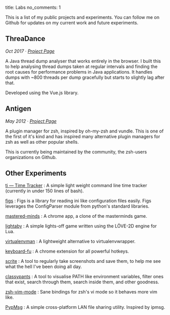 title: Labs
no_comments: 1

This is a list of my public projects and experiments. You can follow me on Github for updates on my
current work and future experiments.

## ThreaDance

*Oct 2017* &middot; [*Project Page*](https://github.com/sharat87/tda)

A Java thread dump analyser that works entirely in the browser. I built this to help analysing
thread dumps taken at regular intervals and finding the root causes for performance problems in Java
applications. It handles dumps with ~800 threads per dump gracefully but starts to slightly lag
after that.

Developed using the Vue.js library.

## Antigen

*May 2012* &middot; [*Project Page*](https://github.com/zsh-users/antigen)

A plugin manager for zsh, inspired by oh-my-zsh and vundle. This is one of the first of it's kind
and has inspired many alternative plugin managers for zsh as well as other popular shells.

This is currently being maintained by the community, the zsh-users organizations on Github.

## Other Experiments

[ti &mdash; Time Tracker](http://github.com/sharat87/ti)
: A simple light weight command line time tracker (currently in under 150 lines of bash).

[figs](http://github.com/sharat87/figs)
: Figs is a library for reading ini like configuration files easily. Figs leverages the ConfigParser module from python's standard libraries.

[mastered-minds](http://github.com/sharat87/mastered-minds)
: A chrome app, a clone of the masterminds game.

[lightaby](http://github.com/sharat87/lightaby)
: A simple lights-off game written using the LÖVE-2D engine for Lua.

[virtualenvman](http://github.com/sharat87/virtualenvman)
: A lightweight alternative to virtualenvwrapper.

[keyboard-fu](http://github.com/sharat87/keyboard-fu)
: A chrome extension for all powerful hotkeys.

[scrite](http://github.com/sharat87/scrite)
: A tool to regularly take screenshots and save them, to help me see what the hell I've been doing all day.

[classypants](http://github.com/sharat87/classypants)
: A tool to visualise PATH like environment variables, filter ones that exist, search through them, search inside them, and other goodness.

[zsh-vim-mode](http://github.com/sharat87/zsh-vim-mode)
: Sane bindings for zsh's vi mode so it behaves more vim like.

[PypMsg](http://github.com/sharat87/PypMsg)
: A simple cross-platform LAN file sharing utility. Inspired by ipmsg.
